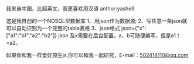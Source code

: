 我来自中国，比起英文，我更喜欢用汉语
anthor:yashell

这是我自创的一个NOSQL型数据库
1、用json作为数据源;
2、写任意一条json就可以自动识别为一个完整的table表格
3、json格式  json={"x":["a1":"b1","a2":"b2"]} json 及x需要在后台配置，a、b可随便编写，但是a1！=a2。

如果你和我一样爱好原生js,你可以和我一起研究，E-mail：502414110@qq.com
